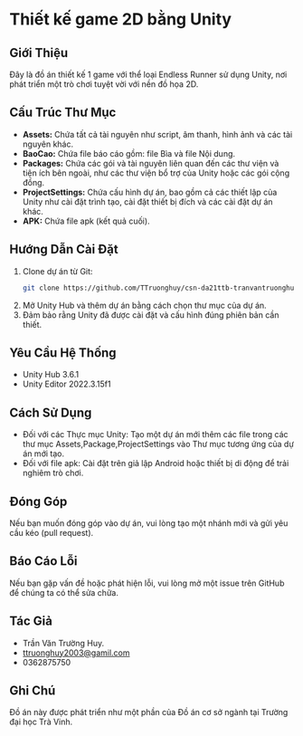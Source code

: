 # Thiết kế game 2D bằng Unity

## Giới Thiệu
Đây là đồ án thiết kế 1 game với thể loại Endless Runner sử dụng Unity, nơi phát triển một trò chơi tuyệt vời với nền đồ họa 2D.

## Cấu Trúc Thư Mục
- **Assets:** Chứa tất cả tài nguyên như script, âm thanh, hình ảnh và các tài nguyên khác.
- **BaoCao:** Chứa file báo cáo gồm: file Bìa và file Nội dung.
- **Packages:** Chứa các gói và tài nguyên liên quan đến các thư viện và tiện ích bên ngoài, như các thư viện bổ trợ của Unity hoặc các gói cộng đồng.
- **ProjectSettings:** Chứa cấu hình dự án, bao gồm cả các thiết lập của Unity như cài đặt trình tạo, cài đặt thiết bị đích và các cài đặt dự án khác.
- **APK:** Chứa file apk (kết quả cuối).

## Hướng Dẫn Cài Đặt
1. Clone dự án từ Git:
    ```bash
    git clone https://github.com/TTruonghuy/csn-da21ttb-tranvantruonghuy-game2dunity-csharp
    ```
2. Mở Unity Hub và thêm dự án bằng cách chọn thư mục của dự án.
3. Đảm bảo rằng Unity đã được cài đặt và cấu hình đúng phiên bản cần thiết.

## Yêu Cầu Hệ Thống
- Unity Hub 3.6.1
- Unity Editor 2022.3.15f1

## Cách Sử Dụng
- Đối với các Thực mục Unity: Tạo một dự án mới thêm các file trong các thư mục Assets,Package,ProjectSettings vào Thư mục tương ứng của dự án mới tạo.
- Đối với file apk: Cài đặt trên giả lập Android hoặc thiết bị di động để trải nghiêm trò chơi.

## Đóng Góp
Nếu bạn muốn đóng góp vào dự án, vui lòng tạo một nhánh mới và gửi yêu cầu kéo (pull request).

## Báo Cáo Lỗi
Nếu bạn gặp vấn đề hoặc phát hiện lỗi, vui lòng mở một issue trên GitHub để chúng ta có thể sửa chữa.

## Tác Giả
- Trần Văn Trường Huy.
- ttruonghuy2003@gamil.com
- 0362875750
  
## Ghi Chú
Đồ án này được phát triển như một phần của Đồ án cơ sở ngành tại Trường đại học Trà Vinh.
